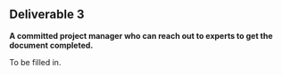 ## **Deliverable 3**

**A committed project manager who can reach out to experts to get the
document completed.**

To be filled in.